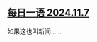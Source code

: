 <!--1731089390000-->
[每日一语 2024.11.7](https://chinadigitaltimes.net/chinese/712909.html)
------

<p>如果这也叫新闻……</p><p><img decoding="async" src="data:image/svg+xml,%3Csvg%20xmlns='http://www.w3.org/2000/svg'%20viewBox='0%200%200%200'%3E%3C/svg%3E" alt="" data-lazy-src="https://chinadigitaltimes.net/chinese/files/2024/11/117.jpg"><noscript><img decoding="async" src="https://chinadigitaltimes.net/chinese/files/2024/11/117.jpg" alt=""></noscript></p><div class="addtoany_share_save_container addtoany_content addtoany_content_bottom"><div class="a2a_kit a2a_kit_size_32 addtoany_list" data-a2a-url="https://chinadigitaltimes.net/chinese/712909.html" data-a2a-title="每日一语 2024.11.7"><a class="a2a_button_facebook" href="https://www.addtoany.com/add_to/facebook?linkurl=https%3A%2F%2Fchinadigitaltimes.net%2Fchinese%2F712909.html&amp;linkname=%E6%AF%8F%E6%97%A5%E4%B8%80%E8%AF%AD%202024.11.7" title="Facebook" rel="nofollow noopener" target="_blank"></a><a class="a2a_button_twitter" href="https://www.addtoany.com/add_to/twitter?linkurl=https%3A%2F%2Fchinadigitaltimes.net%2Fchinese%2F712909.html&amp;linkname=%E6%AF%8F%E6%97%A5%E4%B8%80%E8%AF%AD%202024.11.7" title="Twitter" rel="nofollow noopener" target="_blank"></a><a class="a2a_button_telegram" href="https://www.addtoany.com/add_to/telegram?linkurl=https%3A%2F%2Fchinadigitaltimes.net%2Fchinese%2F712909.html&amp;linkname=%E6%AF%8F%E6%97%A5%E4%B8%80%E8%AF%AD%202024.11.7" title="Telegram" rel="nofollow noopener" target="_blank"></a><a class="a2a_button_reddit" href="https://www.addtoany.com/add_to/reddit?linkurl=https%3A%2F%2Fchinadigitaltimes.net%2Fchinese%2F712909.html&amp;linkname=%E6%AF%8F%E6%97%A5%E4%B8%80%E8%AF%AD%202024.11.7" title="Reddit" rel="nofollow noopener" target="_blank"></a><a class="a2a_button_whatsapp" href="https://www.addtoany.com/add_to/whatsapp?linkurl=https%3A%2F%2Fchinadigitaltimes.net%2Fchinese%2F712909.html&amp;linkname=%E6%AF%8F%E6%97%A5%E4%B8%80%E8%AF%AD%202024.11.7" title="WhatsApp" rel="nofollow noopener" target="_blank"></a><a class="a2a_button_email" href="https://www.addtoany.com/add_to/email?linkurl=https%3A%2F%2Fchinadigitaltimes.net%2Fchinese%2F712909.html&amp;linkname=%E6%AF%8F%E6%97%A5%E4%B8%80%E8%AF%AD%202024.11.7" title="Email" rel="nofollow noopener" target="_blank"></a><a class="a2a_button_copy_link" href="https://www.addtoany.com/add_to/copy_link?linkurl=https%3A%2F%2Fchinadigitaltimes.net%2Fchinese%2F712909.html&amp;linkname=%E6%AF%8F%E6%97%A5%E4%B8%80%E8%AF%AD%202024.11.7" title="Copy Link" rel="nofollow noopener" target="_blank"></a><a class="a2a_dd addtoany_share_save addtoany_share" href="https://www.addtoany.com/share"></a></div></div>
